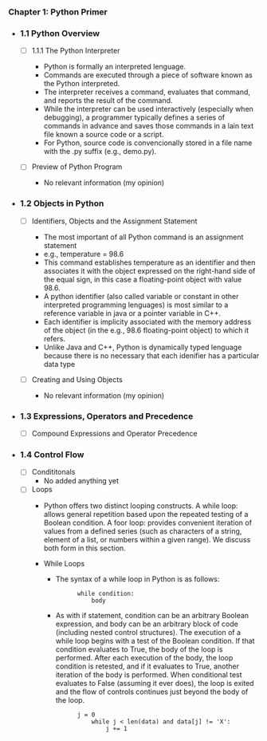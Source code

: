 
### Chapter 1: Python Primer

- ### 1.1 Python Overview

    - [ ] 1.1.1 The Python Interpreter
        - Python is formally an interpreted lenguage.
        - Commands are executed through a piece of software known as the Python interpreted.
        - The interpreter receives a command, evaluates that command, and reports the result of the command.
        - While the interpreter can be used interactively (especially when debugging), a programmer typically defines a series of commands in advance and saves those commands in a lain text file known a source code or a script.
        - For Python, source code is convencionally stored in a file name with the .py suffix (e.g., demo.py).

    - [ ] Preview of Python Program
        - No relevant information (my opinion)

- ### 1.2 Objects in Python
        
    - [ ] Identifiers, Objects and the Assignment Statement
        - The most important of all Python command is an assignment statement
        - e.g., temperature = 98.6
        - This command establishes temperature as an identifier and then associates it with the object expressed on the right-hand side of the equal sign, in this case a floating-point object with value 98.6.
        - A python identifier (also called variable or constant in other interpreted programming lenguages) is most similar to a reference variable in java or a pointer variable in C++.
        - Each identifier is implicity associated with the memory address of the object (in the e.g., 98.6 floating-point object) to which it refers.
        - Unlike Java and C++, Python is dynamically typed lenguage because there is no necessary that each idenifier has a particular data type
        
    - [ ] Creating and Using Objects
        - No relevant information (my opinion)


- ### 1.3 Expressions, Operators and Precedence
        
    - [ ] Compound Expressions and Operator Precedence


- ### 1.4 Control Flow
        
    - [ ] Condititonals
        - No added anything yet
    - [ ] Loops
        - Python offers two distinct looping constructs. A while loop: allows general repetition based upon the repeated testing of a Boolean condition. A foor loop: provides convenient iteration of values from a defined series (such as characters of a string, element of a list, or numbers within a given range). We discuss both form in this section.

        - While Loops
            - The syntax of a while loop in Python is as follows:
            
                        while condition:
                            body

            - As with if statement, condition can be an arbitrary Boolean expression, and body can be an arbitrary block of code (including nested control structures). The execution of a while loop begins with a test of the Boolean condition. If that condition evaluates to True, the body of the loop is performed. After each execution of the body, the loop condition is retested, and if it evaluates to True, another iteration of the body is performed. When conditional test evaluates to False (assuming it ever does), the loop is exited and the flow of controls continues just beyond the body of the loop.

                        j = 0
                            while j < len(data) and data[j] != 'X':
                                j += 1
